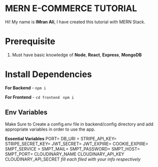 # MERN E-COMMERCE TUTORIAL

Hi! My name is **IMran Ali**, I have created this tutorial with MERN Stack.

# Prerequisite

1.  Must have basic knowledge of **Node**, **React**, **Express**, **MongoDB** 
# Install Dependencies

**For Backend** - `npm i`

**For Frontend** - `cd frontend` ` npm i`

## Env Variables

Make Sure to Create a config.env file in backend/config directory and add appropriate variables in order to use the app.

**Essential Variables**
PORT=
DB_URI =
STRIPE_API_KEY=
STRIPE_SECRET_KEY=
JWT_SECRET=
JWT_EXPIRE=
COOKIE_EXPIRE=
SMPT_SERVICE =
SMPT_MAIL=
SMPT_PASSWORD=
SMPT_HOST=
SMPT_PORT=
CLOUDINARY_NAME
CLOUDINARY_API_KEY
CLOUDINARY_API_SECRET
_fill each filed with your info respectively_
